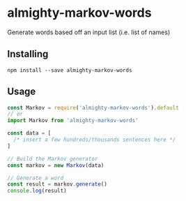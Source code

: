 # almighty-markov-words

Generate words based off an input list (i.e. list of names)

## Installing

`npm install --save almighty-markov-words`

## Usage

```js
const Markov = require('almighty-markov-words').default
// or
import Markov from 'almighty-markov-words'

const data = [
  /* insert a few hundreds/thousands sentences here */
]

// Build the Markov generator
const markov = new Markov(data)

// Generate a word
const result = markov.generate()
console.log(result)
```
